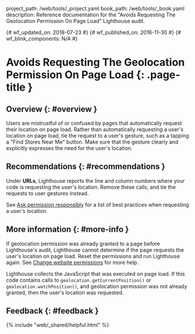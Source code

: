 project_path: /web/tools/_project.yaml book_path: /web/tools/_book.yaml description: Reference documentation for the "Avoids Requesting The Geolocation Permission On Page Load" Lighthouse audit.

{# wf_updated_on: 2018-07-23 #} {# wf_published_on: 2016-11-30 #} {# wf_blink_components: N/A #}

# Avoids Requesting The Geolocation Permission On Page Load {: .page-title }

## Overview {: #overview }

Users are mistrustful of or confused by pages that automatically request their location on page load. Rather than automatically requesting a user's location on page load, tie the request to a user's gesture, such as a tapping a "Find Stores Near Me" button. Make sure that the gesture clearly and explicitly expresses the need for the user's location.

## Recommendations {: #recommendations }

Under **URLs**, Lighthouse reports the line and column numbers where your code is requesting the user's location. Remove these calls, and tie the requests to user gestures instead.

See [Ask permission responsibly](/web/fundamentals/native-hardware/user-location/#ask_permission_responsibly) for a list of best practices when requesting a user's location.

## More information {: #more-info }

If geolocation permission was already granted to a page before Lighthouse's audit, Lighthouse cannot determine if the page requests the user's location on page load. Reset the permissions and run Lighthouse again. See [Change website permissions](https://support.google.com/chrome/answer/6148059) for more help.

Lighthouse collects the JavaScript that was executed on page load. If this code contains calls to `geolocation.getCurrentPosition()` or `geolocation.watchPosition()`, and geolocation permission was not already granted, then the user's location was requested.

## Feedback {: #feedback }

{% include "web/_shared/helpful.html" %}